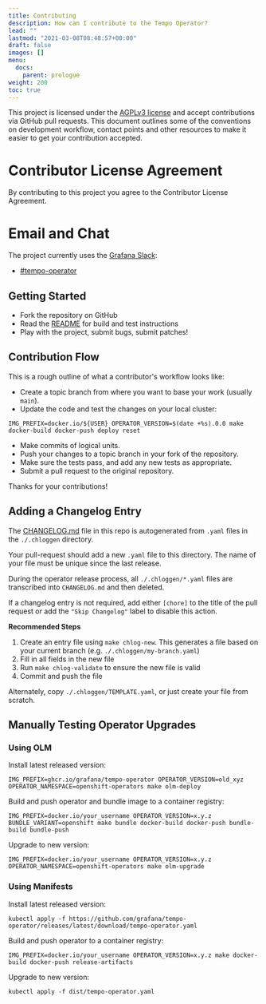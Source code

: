 ```yaml
---
title: Contributing
description: How can I contribute to the Tempo Operator?
lead: ""
lastmod: "2021-03-08T08:48:57+00:00"
draft: false
images: []
menu:
  docs:
    parent: prologue
weight: 200
toc: true
---
```


This project is licensed under the [AGPLv3 license](LICENSE) and accept
contributions via GitHub pull requests. This document outlines some of the
conventions on development workflow, contact points
and other resources to make it easier to get your contribution accepted.


# Contributor License Agreement

By contributing to this project you agree to the Contributor License Agreement.

# Email and Chat

The project currently uses the [Grafana Slack](https://grafana.slack.com):
- [#tempo-operator](https://grafana.slack.com/archives/C0414EUU39A)

## Getting Started

- Fork the repository on GitHub
- Read the [README](README.md) for build and test instructions
- Play with the project, submit bugs, submit patches!

## Contribution Flow

This is a rough outline of what a contributor's workflow looks like:

- Create a topic branch from where you want to base your work (usually `main`).
- Update the code and test the changes on your local cluster:
```
IMG_PREFIX=docker.io/${USER} OPERATOR_VERSION=$(date +%s).0.0 make docker-build docker-push deploy reset
```
- Make commits of logical units.
- Push your changes to a topic branch in your fork of the repository.
- Make sure the tests pass, and add any new tests as appropriate.
- Submit a pull request to the original repository.

Thanks for your contributions!

## Adding a Changelog Entry

The [CHANGELOG.md](./CHANGELOG.md) file in this repo is autogenerated from `.yaml` files in the `./.chloggen` directory.

Your pull-request should add a new `.yaml` file to this directory. The name of your file must be unique since the last release.

During the operator release process, all `./.chloggen/*.yaml` files are transcribed into `CHANGELOG.md` and then deleted.

If a changelog entry is not required, add either `[chore]` to the title of the pull request or add the `"Skip Changelog"` label to disable this action.

**Recommended Steps**
1. Create an entry file using `make chlog-new`. This generates a file based on your current branch (e.g. `./.chloggen/my-branch.yaml`)
2. Fill in all fields in the new file
3. Run `make chlog-validate` to ensure the new file is valid
4. Commit and push the file

Alternately, copy `./.chloggen/TEMPLATE.yaml`, or just create your file from scratch.

## Manually Testing Operator Upgrades
### Using OLM
Install latest released version:
```
IMG_PREFIX=ghcr.io/grafana/tempo-operator OPERATOR_VERSION=old_xyz OPERATOR_NAMESPACE=openshift-operators make olm-deploy
```

Build and push operator and bundle image to a container registry:
```
IMG_PREFIX=docker.io/your_username OPERATOR_VERSION=x.y.z BUNDLE_VARIANT=openshift make bundle docker-build docker-push bundle-build bundle-push
```

Upgrade to new version:
```
IMG_PREFIX=docker.io/your_username OPERATOR_VERSION=x.y.z OPERATOR_NAMESPACE=openshift-operators make olm-upgrade
```

### Using Manifests
Install latest released version:
```
kubectl apply -f https://github.com/grafana/tempo-operator/releases/latest/download/tempo-operator.yaml
```

Build and push operator to a container registry:
```
IMG_PREFIX=docker.io/your_username OPERATOR_VERSION=x.y.z make docker-build docker-push release-artifacts
```

Upgrade to new version:
```
kubectl apply -f dist/tempo-operator.yaml
```
